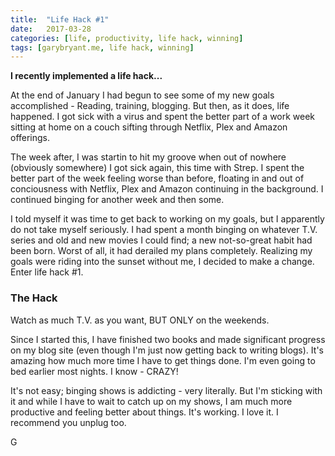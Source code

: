 ```yaml
---
title:  "Life Hack #1"
date:   2017-03-28
categories: [life, productivity, life hack, winning]
tags: [garybryant.me, life hack, winning]
---
```


**I recently implemented a life hack...**

At the end of January I had begun to see some of my new goals accomplished - Reading, training, blogging. But then, as it does, life happened.  I got sick with a virus and spent the better part of a work week sitting at home on a couch sifting through Netflix, Plex and Amazon offerings.

The week after, I was startin to hit my groove when out of nowhere (obviously somewhere) I got sick again, this time with Strep.  I spent the better part of the week feeling worse than before, floating in and out of conciousness with Netflix, Plex and Amazon continuing in the background.  I continued binging for another week and then some.

I told myself it was time to get back to working on my goals, but I apparently do not take myself seriously.  I had spent a month binging on whatever T.V. series and old and new movies I could find; a new not-so-great habit had been born.  Worst of all, it had derailed my plans completely.  Realizing my goals were riding into the sunset without me, I decided to make a change.  Enter life hack #1.

### The Hack ###
Watch as much T.V. as you want, BUT ONLY on the weekends.

Since I started this, I have finished two books and made significant progress on my blog site (even though I'm just now getting back to writing blogs).  It's amazing how much more time I have to get things done.  I'm even going to bed earlier most nights.  I know - CRAZY!  

It's not easy; binging shows is addicting - very literally.  But I'm sticking with it and while I have to wait to catch up on my shows, I am much more productive and feeling better about things.  It's working.  I love it.  I recommend you unplug too.

G

  

